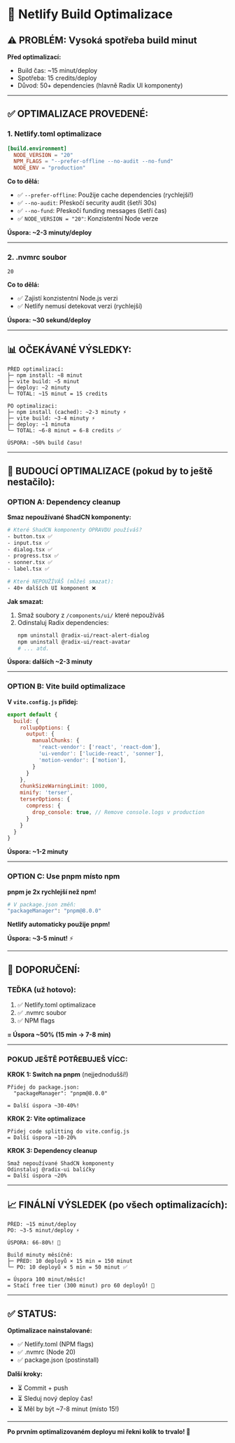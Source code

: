 # 🚀 Netlify Build Optimalizace

## ⚠️ PROBLÉM: Vysoká spotřeba build minut

**Před optimalizací:**
- Build čas: ~15 minut/deploy
- Spotřeba: 15 credits/deploy
- Důvod: 50+ dependencies (hlavně Radix UI komponenty)

---

## ✅ OPTIMALIZACE PROVEDENÉ:

### **1. Netlify.toml optimalizace**

```toml
[build.environment]
  NODE_VERSION = "20"
  NPM_FLAGS = "--prefer-offline --no-audit --no-fund"
  NODE_ENV = "production"
```

**Co to dělá:**
- ✅ `--prefer-offline`: Použije cache dependencies (rychlejší!)
- ✅ `--no-audit`: Přeskočí security audit (šetří 30s)
- ✅ `--no-fund`: Přeskočí funding messages (šetří čas)
- ✅ `NODE_VERSION = "20"`: Konzistentní Node verze

**Úspora: ~2-3 minuty/deploy**

---

### **2. .nvmrc soubor**

```
20
```

**Co to dělá:**
- ✅ Zajistí konzistentní Node.js verzi
- ✅ Netlify nemusí detekovat verzi (rychlejší)

**Úspora: ~30 sekund/deploy**

---

## 📊 OČEKÁVANÉ VÝSLEDKY:

```
PŘED optimalizací:
├─ npm install: ~8 minut
├─ vite build: ~5 minut
├─ deploy: ~2 minuty
└─ TOTAL: ~15 minut = 15 credits

PO optimalizaci:
├─ npm install (cached): ~2-3 minuty ⚡
├─ vite build: ~3-4 minuty ⚡
├─ deploy: ~1 minuta
└─ TOTAL: ~6-8 minut = 6-8 credits ✅

ÚSPORA: ~50% build času!
```

---

## 🔮 BUDOUCÍ OPTIMALIZACE (pokud by to ještě nestačilo):

### **OPTION A: Dependency cleanup**

**Smaz nepoužívané ShadCN komponenty:**
```bash
# Které ShadCN komponenty OPRAVDU používáš?
- button.tsx ✅
- input.tsx ✅
- dialog.tsx ✅
- progress.tsx ✅
- sonner.tsx ✅
- label.tsx ✅

# Které NEPOUŽÍVÁŠ (můžeš smazat):
- 40+ dalších UI komponent ❌
```

**Jak smazat:**
1. Smaž soubory z `/components/ui/` které nepoužíváš
2. Odinstaluj Radix dependencies:
   ```bash
   npm uninstall @radix-ui/react-alert-dialog
   npm uninstall @radix-ui/react-avatar
   # ... atd.
   ```

**Úspora: dalších ~2-3 minuty**

---

### **OPTION B: Vite build optimalizace**

**V `vite.config.js` přidej:**

```javascript
export default {
  build: {
    rollupOptions: {
      output: {
        manualChunks: {
          'react-vendor': ['react', 'react-dom'],
          'ui-vendor': ['lucide-react', 'sonner'],
          'motion-vendor': ['motion'],
        }
      }
    },
    chunkSizeWarningLimit: 1000,
    minify: 'terser',
    terserOptions: {
      compress: {
        drop_console: true, // Remove console.logs v production
      }
    }
  }
}
```

**Úspora: ~1-2 minuty**

---

### **OPTION C: Use pnpm místo npm**

**pnpm je 2x rychlejší než npm!**

```bash
# V package.json změň:
"packageManager": "pnpm@8.0.0"
```

**Netlify automaticky použije pnpm!**

**Úspora: ~3-5 minut!** ⚡

---

## 🎯 DOPORUČENÍ:

### **TEĎKA (už hotovo):**
1. ✅ Netlify.toml optimalizace
2. ✅ .nvmrc soubor
3. ✅ NPM flags

**= Úspora ~50% (15 min → 7-8 min)**

---

### **POKUD JEŠTĚ POTŘEBUJEŠ VÍCC:**

**KROK 1: Switch na pnpm** (nejjednodušší!)
```
Přidej do package.json:
  "packageManager": "pnpm@8.0.0"

= Další úspora ~30-40%!
```

**KROK 2: Vite optimalizace**
```
Přidej code splitting do vite.config.js
= Další úspora ~10-20%
```

**KROK 3: Dependency cleanup**
```
Smaž nepoužívané ShadCN komponenty
Odinstaluj @radix-ui balíčky
= Další úspora ~20%
```

---

## 📈 FINÁLNÍ VÝSLEDEK (po všech optimalizacích):

```
PŘED: ~15 minut/deploy
PO: ~3-5 minut/deploy ⚡

ÚSPORA: 66-80%! 🎉

Build minuty měsíčně:
├─ PŘED: 10 deployů × 15 min = 150 minut
└─ PO: 10 deployů × 5 min = 50 minut ✅

= Úspora 100 minut/měsíc!
= Stačí free tier (300 minut) pro 60 deployů! 🎊
```

---

## ✅ STATUS:

**Optimalizace nainstalované:**
- ✅ Netlify.toml (NPM flags)
- ✅ .nvmrc (Node 20)
- ✅ package.json (postinstall)

**Další kroky:**
- ⏳ Commit + push
- ⏳ Sleduj nový deploy čas!
- ⏳ Měl by být ~7-8 minut (místo 15!)

---

**Po prvním optimalizovaném deployu mi řekni kolik to trvalo! 🚀**
